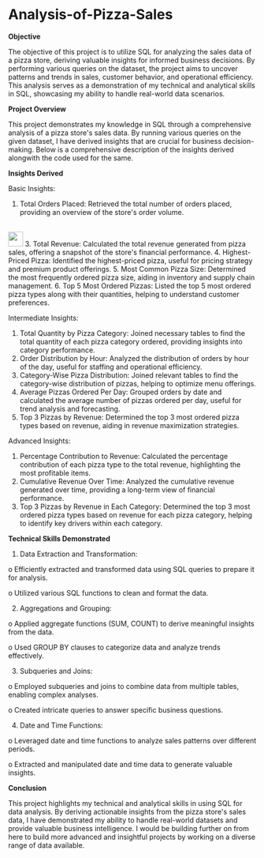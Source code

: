 # Analysis-of-Pizza-Sales
**Objective**

The objective of this project is to utilize SQL for analyzing the sales data of a pizza store, deriving valuable insights for informed business decisions. By performing various queries on the dataset, the project aims to uncover patterns and trends in sales, customer behavior, and operational efficiency. This analysis serves as a demonstration of my technical and analytical skills in SQL, showcasing my ability to handle real-world data scenarios.

**Project Overview**

This project demonstrates my knowledge in SQL through a comprehensive analysis of a pizza store's sales data. By running various queries on the given dataset, I have derived insights that are crucial for business decision-making. Below is a comprehensive description of the insights derived alongwith the code used for the same.

**Insights Derived**

Basic Insights:
1.	Total Orders Placed: Retrieved the total number of orders placed, providing an overview of the store's order volume.
   <br>
   <img src = “https://github.com/rajashreepatra/Analysis-of-Pizza-Sales/blob/ae4ffa4f53add394461016c9e7cffed1bf69a59a/images/q1.png” width = 30 height = 30>
3.	Total Revenue: Calculated the total revenue generated from pizza sales, offering a snapshot of the store's financial performance.
4.	Highest-Priced Pizza: Identified the highest-priced pizza, useful for pricing strategy and premium product offerings.
5.	Most Common Pizza Size: Determined the most frequently ordered pizza size, aiding in inventory and supply chain management.
6.	Top 5 Most Ordered Pizzas: Listed the top 5 most ordered pizza types along with their quantities, helping to understand customer preferences.
   
Intermediate Insights:
1.	Total Quantity by Pizza Category: Joined necessary tables to find the total quantity of each pizza category ordered, providing insights into category performance.
2.	Order Distribution by Hour: Analyzed the distribution of orders by hour of the day, useful for staffing and operational efficiency.
3.	Category-Wise Pizza Distribution: Joined relevant tables to find the category-wise distribution of pizzas, helping to optimize menu offerings.
4.	Average Pizzas Ordered Per Day: Grouped orders by date and calculated the average number of pizzas ordered per day, useful for trend analysis and forecasting.
5.	Top 3 Pizzas by Revenue: Determined the top 3 most ordered pizza types based on revenue, aiding in revenue maximization strategies.
   
Advanced Insights:
1.	Percentage Contribution to Revenue: Calculated the percentage contribution of each pizza type to the total revenue, highlighting the most profitable items.
2.	Cumulative Revenue Over Time: Analyzed the cumulative revenue generated over time, providing a long-term view of financial performance.
3.	Top 3 Pizzas by Revenue in Each Category: Determined the top 3 most ordered pizza types based on revenue for each pizza category, helping to identify key drivers within each category.
   
**Technical Skills Demonstrated**

1.	Data Extraction and Transformation:

   o	Efficiently extracted and transformed data using SQL queries to prepare it for analysis.
  
   o	Utilized various SQL functions to clean and format the data.
  
2.	Aggregations and Grouping:

   o	Applied aggregate functions (SUM, COUNT) to derive meaningful insights from the data.
  
   o	Used GROUP BY clauses to categorize data and analyze trends effectively.
  
3.	Subqueries and Joins:

   o	Employed subqueries and joins to combine data from multiple tables, enabling complex analyses.
  
   o	Created intricate queries to answer specific business questions.
  
4.	Date and Time Functions:

   o	Leveraged date and time functions to analyze sales patterns over different periods.
  
   o	Extracted and manipulated date and time data to generate valuable insights.
  
**Conclusion**

This project highlights my technical and analytical skills in using SQL for data analysis. By deriving actionable insights from the pizza store's sales data, I have demonstrated my ability to handle real-world datasets and provide valuable business intelligence. I would be building further on from here to build more advanced and insightful projects by working on a diverse range of data available.

